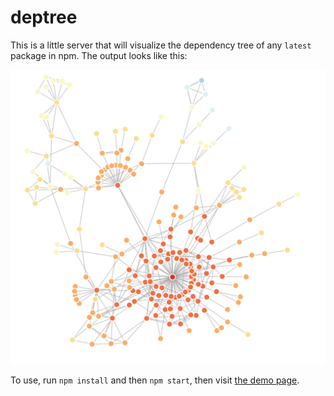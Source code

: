 # deptree

This is a little server that will visualize the dependency tree of any `latest` package in npm. The output looks like this:

![npm's dependency tree](doc/screenshot.png)

To use, run `npm install` and then `npm start`, then visit [the demo page](http://localhost:8080/public/index.html).
